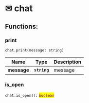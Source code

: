 # ✉ chat

## Functions:

### print

`chat.print(message: string)`

| Name        | Type         | Description |
| ----------- | ------------ | ----------- |
| **message** | **`string`** | message     |

### is\_open

`chat.is_open():` <mark style="color:purple;">`boolean`</mark>
